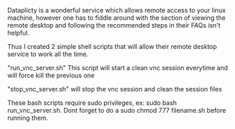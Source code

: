 Dataplicty is a wonderful service which allows remote access to your linux machine,
however one has to fiddle around with the section of viewing the remote desktop
and following the recommended steps in their FAQs isn't helpful.

Thus I created 2 simple shell scripts that will allow their remote desktop service
to work all the time.

"run_vnc_server.sh" 
This script will start a clean vnc session everytime and will force kill the previous one

"stop_vnc_server.sh" will stop the vnc session and clean the session files

These bash scripts require sudo privileges, ex: sudo bash run_vnc_server.sh. Dont
forget to do a sudo chmod 777 filename.sh before running them. 
